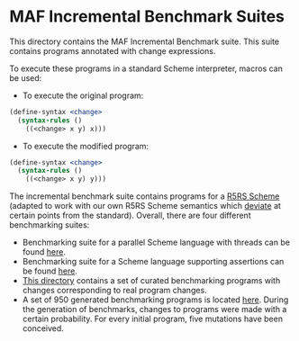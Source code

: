 # MAF Incremental Benchmark Suites

This directory contains the MAF Incremental Benchmark suite.
This suite contains programs annotated with change expressions.

To execute these programs in a standard Scheme interpreter, macros can be used:

* To execute the original program: 
```scheme 
(define-syntax <change>
  (syntax-rules ()
    ((<change> x y) x)))
```
* To execute the modified program:
```scheme 
(define-syntax <change>
  (syntax-rules ()
    ((<change> x y) y)))
```

The incremental benchmark suite contains programs for a [R5RS Scheme](../../test/changes/scheme) (adapted to work with our own R5RS Scheme semantics which [deviate](../../docs/INCOMPATIBILITIES.md) at certain points from the standard).
Overall, there are four different benchmarking suites:
* Benchmarking suite for a parallel Scheme language with threads can be found [here](../../test/changes/cscheme).
* Benchmarking suite for a Scheme language supporting assertions can be found [here](../../test/changes/scheme/assertions).
* [This directory](../../test/changes/scheme) contains a set of curated benchmarking programs with changes corresponding to real program changes.
* A set of 950 generated benchmarking programs is located [here](../../test/changes/scheme/generated). During the generation of benchmarks, changes to programs were made with a certain probability. For every initial program, five mutations have been conceived.